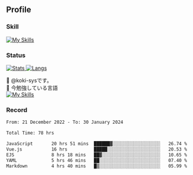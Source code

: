 ## Profile
### Skill
[![My Skills](https://skillicons.dev/icons?i=html,css,javascript,php,java,nodejs,react,bootstrap,docker,laravel,git,github,githubactions,materialui&theme=dark)](https://skillicons.dev)<br>
### Status
[![Stats](https://github-readme-stats.vercel.app/api?username=koki-sys&count_private=true&show_icons=true)
![Langs](https://github-readme-stats.vercel.app/api/top-langs/?username=koki-sys&layout=compact)](https://github.com/koki-sys)

👋 @koki-sysです。<br/>
🌱 今勉強している言語<br/>
[![My Skills](https://skillicons.dev/icons?i=typescript,react,golang&theme=dark)](https://skillicons.dev)


<!---
koki-sys/koki-sys is a ✨ special ✨ repository because its `README.md` (this file) appears on your GitHub profile.
You can click the Preview link to take a look at your changes.
--->

### Record
<!--START_SECTION:waka-->

```txt
From: 21 December 2022 - To: 30 January 2024

Total Time: 78 hrs

JavaScript       20 hrs 51 mins  ██████▓░░░░░░░░░░░░░░░░░░   26.74 %
Vue.js           16 hrs          █████░░░░░░░░░░░░░░░░░░░░   20.53 %
EJS              8 hrs 18 mins   ██▓░░░░░░░░░░░░░░░░░░░░░░   10.65 %
YAML             5 hrs 46 mins   ██░░░░░░░░░░░░░░░░░░░░░░░   07.40 %
Markdown         4 hrs 40 mins   █▒░░░░░░░░░░░░░░░░░░░░░░░   05.99 %
```

<!--END_SECTION:waka-->
